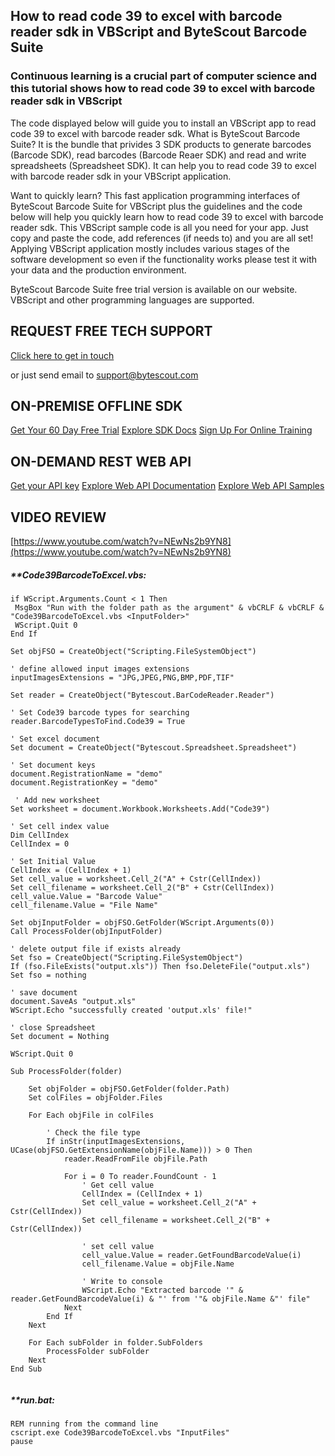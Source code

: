 ## How to read code 39 to excel with barcode reader sdk in VBScript and ByteScout Barcode Suite

### Continuous learning is a crucial part of computer science and this tutorial shows how to read code 39 to excel with barcode reader sdk in VBScript

The code displayed below will guide you to install an VBScript app to read code 39 to excel with barcode reader sdk. What is ByteScout Barcode Suite? It is the bundle that privides 3  SDK products to generate barcodes (Barcode SDK), read barcodes (Barcode Reaer SDK) and read and write spreadsheets (Spreadsheet SDK). It can help you to read code 39 to excel with barcode reader sdk in your VBScript application.

Want to quickly learn? This fast application programming interfaces of ByteScout Barcode Suite for VBScript plus the guidelines and the code below will help you quickly learn how to read code 39 to excel with barcode reader sdk. This VBScript sample code is all you need for your app. Just copy and paste the code, add references (if needs to) and you are all set! Applying VBScript application mostly includes various stages of the software development so even if the functionality works please test it with your data and the production environment.

ByteScout Barcode Suite free trial version is available on our website. VBScript and other programming languages are supported.

## REQUEST FREE TECH SUPPORT

[Click here to get in touch](https://bytescout.zendesk.com/hc/en-us/requests/new?subject=ByteScout%20Barcode%20Suite%20Question)

or just send email to [support@bytescout.com](mailto:support@bytescout.com?subject=ByteScout%20Barcode%20Suite%20Question) 

## ON-PREMISE OFFLINE SDK 

[Get Your 60 Day Free Trial](https://bytescout.com/download/web-installer?utm_source=github-readme)
[Explore SDK Docs](https://bytescout.com/documentation/index.html?utm_source=github-readme)
[Sign Up For Online Training](https://academy.bytescout.com/)


## ON-DEMAND REST WEB API

[Get your API key](https://pdf.co/documentation/api?utm_source=github-readme)
[Explore Web API Documentation](https://pdf.co/documentation/api?utm_source=github-readme)
[Explore Web API Samples](https://github.com/bytescout/ByteScout-SDK-SourceCode/tree/master/PDF.co%20Web%20API)

## VIDEO REVIEW

[https://www.youtube.com/watch?v=NEwNs2b9YN8](https://www.youtube.com/watch?v=NEwNs2b9YN8)




<!-- code block begin -->

##### ****Code39BarcodeToExcel.vbs:**
    
```
if WScript.Arguments.Count < 1 Then
 MsgBox "Run with the folder path as the argument" & vbCRLF & vbCRLF & "Code39BarcodeToExcel.vbs <InputFolder>"
 WScript.Quit 0
End If

Set objFSO = CreateObject("Scripting.FileSystemObject")

' define allowed input images extensions
inputImagesExtensions = "JPG,JPEG,PNG,BMP,PDF,TIF"

Set reader = CreateObject("Bytescout.BarCodeReader.Reader")

' Set Code39 barcode types for searching
reader.BarcodeTypesToFind.Code39 = True

' Set excel document
Set document = CreateObject("Bytescout.Spreadsheet.Spreadsheet")

' Set document keys
document.RegistrationName = "demo"
document.RegistrationKey = "demo"

 ' Add new worksheet
Set worksheet = document.Workbook.Worksheets.Add("Code39")

' Set cell index value
Dim CellIndex
CellIndex = 0

' Set Initial Value
CellIndex = (CellIndex + 1) 
Set cell_value = worksheet.Cell_2("A" + Cstr(CellIndex))
Set cell_filename = worksheet.Cell_2("B" + Cstr(CellIndex))
cell_value.Value = "Barcode Value"
cell_filename.Value = "File Name"

Set objInputFolder = objFSO.GetFolder(WScript.Arguments(0))
Call ProcessFolder(objInputFolder)

' delete output file if exists already
Set fso = CreateObject("Scripting.FileSystemObject")
If (fso.FileExists("output.xls")) Then fso.DeleteFile("output.xls")
Set fso = nothing

' save document
document.SaveAs "output.xls"
WScript.Echo "successfully created 'output.xls' file!"

' close Spreadsheet
Set document = Nothing

WScript.Quit 0

Sub ProcessFolder(folder)

    Set objFolder = objFSO.GetFolder(folder.Path)
    Set colFiles = objFolder.Files
    
    For Each objFile in colFiles

        ' Check the file type
        If inStr(inputImagesExtensions, UCase(objFSO.GetExtensionName(objFile.Name))) > 0 Then
			reader.ReadFromFile objFile.Path

			For i = 0 To reader.FoundCount - 1
				' Get cell value
				CellIndex = (CellIndex + 1) 
				Set cell_value = worksheet.Cell_2("A" + Cstr(CellIndex))
				Set cell_filename = worksheet.Cell_2("B" + Cstr(CellIndex))

				' set cell value
				cell_value.Value = reader.GetFoundBarcodeValue(i)
				cell_filename.Value = objFile.Name
				
				' Write to console
				WScript.Echo "Extracted barcode '" & reader.GetFoundBarcodeValue(i) & "' from '"& objFile.Name &"' file"
			Next
        End If
    Next

    For Each subFolder in folder.SubFolders
        ProcessFolder subFolder
    Next
End Sub


```

<!-- code block end -->    

<!-- code block begin -->

##### ****run.bat:**
    
```
REM running from the command line
cscript.exe Code39BarcodeToExcel.vbs "InputFiles"
pause
```

<!-- code block end -->